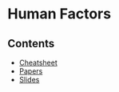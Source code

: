 # Human Factors

## Contents

- [Cheatsheet](./cheatsheet.md)
- [Papers](./pdfs/papers)
- [Slides](./pdfs/slides)
